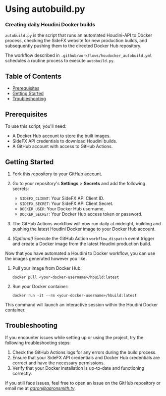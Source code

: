 # Using autobuild.py
### Creating daily Houdini Docker builds

`autobuild.py` is the script that runs an automated Houdini-API to Docker process, checking the SideFX website for new production builds, and subsequently pushing them to the directed Docker Hub repository.

The workflow described in `.github/workflows/houdocker_autobuild.yml` schedules a routine process to execute `autobuild.py`.

## Table of Contents

- [Prerequisites](#prerequisites)
- [Getting Started](#getting-started)
- [Troubleshooting](#troubleshooting)

## Prerequisites

To use this script, you'll need:

- A Docker Hub account to store the built images.
- SideFX API credentials to download Houdini builds.
- A GitHub account with access to GitHub Actions.

## Getting Started

1. Fork this repository to your GitHub account.

2. Go to your repository's **Settings** > **Secrets** and add the following secrets:

   - `SIDEFX_CLIENT`: Your SideFX API Client ID.
   - `SIDEFX_SECRET`: Your SideFX API Client Secret.
   - `DOCKER_USER`: Your Docker Hub username.
   - `DOCKER_SECRET`: Your Docker Hub access token or password.

3. The GitHub Actions workflow will now run daily at midnight, building and pushing the latest Houdini Docker image to your Docker Hub account.

4. *(Optional)* Execute the GitHub Action `workflow_dispatch` event trigger and create a Docker image from the latest Houdini production build.

Now that you have automated a Houdini to Docker workflow, you can use the images generated however you like.

1. Pull your image from Docker Hub:

    ```shell
    docker pull <your-docker-username>/hbuild:latest
    ```

2. Run your Docker container:

    ```shell
    docker run -it --rm <your-docker-username>/hbuild:latest
    ```


This command will launch an interactive session within the Houdini Docker container.

## Troubleshooting

If you encounter issues while setting up or using the project, try the following troubleshooting steps:

1. Check the GitHub Actions logs for any errors during the build process.
2. Ensure that your SideFX API credentials and Docker Hub credentials are correct and have the necessary permissions.
3. Verify that your Docker installation is up-to-date and functioning correctly.

If you still face issues, feel free to open an issue on the GitHub repository or email me at *aaron@aaronsmith.tv*.
